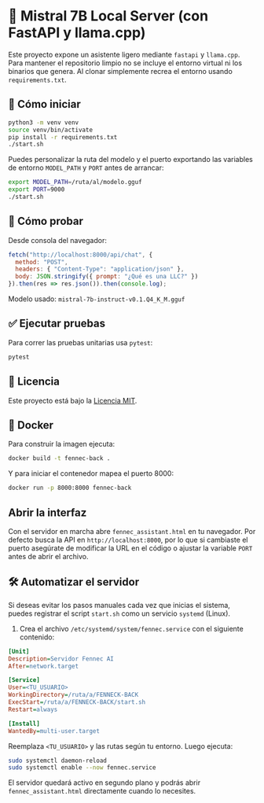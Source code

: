# 🦙 Mistral 7B Local Server (con FastAPI y llama.cpp)

Este proyecto expone un asistente ligero mediante `fastapi` y `llama.cpp`.  
Para mantener el repositorio limpio no se incluye el entorno virtual ni los binarios
que genera. Al clonar simplemente recrea el entorno usando `requirements.txt`.

## 🚀 Cómo iniciar

```bash
python3 -m venv venv
source venv/bin/activate
pip install -r requirements.txt
./start.sh
```

Puedes personalizar la ruta del modelo y el puerto exportando las
variables de entorno `MODEL_PATH` y `PORT` antes de arrancar:

```bash
export MODEL_PATH=/ruta/al/modelo.gguf
export PORT=9000
./start.sh
```

## 🧪 Cómo probar

Desde consola del navegador:

```js
fetch("http://localhost:8000/api/chat", {
  method: "POST",
  headers: { "Content-Type": "application/json" },
  body: JSON.stringify({ prompt: "¿Qué es una LLC?" })
}).then(res => res.json()).then(console.log);
```

Modelo usado: `mistral-7b-instruct-v0.1.Q4_K_M.gguf`

## ✅ Ejecutar pruebas

Para correr las pruebas unitarias usa `pytest`:

```bash
pytest
```
## 📄 Licencia

Este proyecto está bajo la [Licencia MIT](LICENSE).

## 🐳 Docker

Para construir la imagen ejecuta:

```bash
docker build -t fennec-back .
```

Y para iniciar el contenedor mapea el puerto 8000:

```bash
docker run -p 8000:8000 fennec-back
```
## Abrir la interfaz

Con el servidor en marcha abre `fennec_assistant.html` en tu navegador.
Por defecto busca la API en `http://localhost:8000`, por lo que si cambiaste
el puerto asegúrate de modificar la URL en el código o ajustar la variable
`PORT` antes de abrir el archivo.

## 🛠️ Automatizar el servidor

Si deseas evitar los pasos manuales cada vez que inicias el sistema,
puedes registrar el script `start.sh` como un servicio `systemd` (Linux).

1. Crea el archivo `/etc/systemd/system/fennec.service` con el siguiente contenido:

```ini
[Unit]
Description=Servidor Fennec AI
After=network.target

[Service]
User=<TU_USUARIO>
WorkingDirectory=/ruta/a/FENNECK-BACK
ExecStart=/ruta/a/FENNECK-BACK/start.sh
Restart=always

[Install]
WantedBy=multi-user.target
```

Reemplaza `<TU_USUARIO>` y las rutas según tu entorno.
Luego ejecuta:

```bash
sudo systemctl daemon-reload
sudo systemctl enable --now fennec.service
```

El servidor quedará activo en segundo plano y podrás abrir
`fennec_assistant.html` directamente cuando lo necesites.
